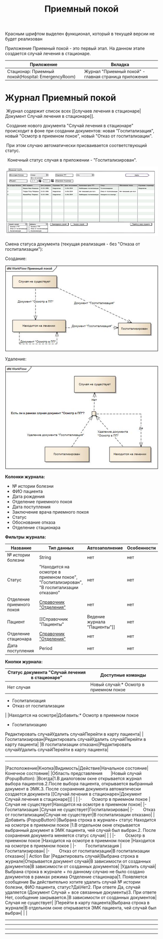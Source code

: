 ﻿---
layout: default
title: Приемный покой
position: 0
categories: 
tags: 
---

Красным шрифтом выделен функционал, который в текущей версии не будет реализован

Приложение Приемный покой - это первый этап. На данном этапе создается случай лечения в стационаре.

|Приложение|Вкладка|
|----------|-------|
|Стационар: Приемный покой(Hospital: EmergencyRoom)|Журнал "Приемный покой" - главная страница приложения|

# Журнал Приемный покой

 Журнал содержит список всех [[случаев лечения в стационаре|Документ Случай лечения в стационаре]].

 Создание нового документа "Случай лечения в стационаре" происходит в фоне при создании документов: новая "Госпитализация", новый "Осмотр в приемном покое", новый "Отказ от госпитализации".

 При этом случаю автоматически присваивается соответствующий статус.

  Конечный статус случая в приложении - "Госпитализирован".

![](image2014-9-22-175642.png)

Смена статуса документа (текущая реализация - без "Отказа от госпитализации"):

Создание:

![](WorkFlow-Priemnyj-pokoj--pryamaya.jpg)

Удаление:

![](WorkFlow-Priemnyj-pokoj--udalenie.jpg)

**Колонки журнала:**

* № истории болезни
* ФИО пациента
* Дата рождения
* Отделение приемного покоя
* Дата поступления
* Заключение врача приемного покоя
* Статус
* Обоснование отказа
* Отделение стационара 

**Фильтры журнала:**

|Название|Тип данных|Автозаполнение|Особенности|
|--------|----------|--------------|-----------|
|№ истории болезни|String|нет|нет|
|Статус |"Находится на осмотре в приемном покое", "Госпитализирован", "В госпитализации отказано"|нет|нет|
|Отделение приемного покоя |[Справочник "Отделения"](http://confluence.infinnity.lan/pages/viewpage.action?pageId=49250352)|нет|нет|
|Пациент |[[Справочник "Пациенты"|Ведение журнала "Пациенты"]]|нет|нет|
|Отделение стационара |[Справочник "Отделения"](http://confluence.infinnity.lan/pages/viewpage.action?pageId=49250352)|нет|нет|
|Дата поступления |Period|нет|нет|

****Кнопки журнала:****

|Статус документа "Случай лечения в стационаре"|Доступные команды|
|----------------------------------------------|-----------------|
|Нет случая|Новый случай:* Осмотр в приемном покое
* Госпитализация
* Отказ от госпитализации

|
|Находится на осмотре|Добавить:* Осмотр в приемном покое
* Госпитализацию

Редактировать случайУдалить случайПерейти в карту пациента|
|Госпитализирован|Редактировать случайУдалить случайПерейти в карту пациента|
|В госпитализации отказано|Редактировать случайУдалить случайПерейти в карту пациента|

****  
****

|Расположение|Кнопка|Видимость|Действие|Начальное состояние|Конечное состояние|
|Область представления       |Новый случай (PopupButton): |Всегда|1.В диалоговом окне открывается журнал выбора пациентов.2.После выбора пациента, открывается выбранный документ в ЭМК.3. После сохранения документа автоматически создается документа [[Случай лечения в стационаре»|Документ Случай лечения в стационаре]]| | |
|-        Осмотр в приемном покое |Случая не существует|Находится на осмотре в приемном покое|
|-        Госпитализация |Случая не существует|Госпитализирован|
|-        Отказ от госпитализации|Случая не существует|В госпитализации отказано|
|Добавить (PopupButton):|Выбрана строка в журнале+ статус Находится на осмотре в приемном покое |1.В отдельном окне открывается  выбранный документ в ЭМК пациента, чей случай был выбран.2. После сохранения документа меняется статус случая| | |
|-        Осмотр в приемном покое |Находится на осмотре в приемном покое |Находится на осмотре в приемном покое |
|-        Госпитализация |Госпитализирован|
|-        Отказ от госпитализации|В госпитализации отказано|
| Action Bar |Редактировать случай|Выбрана строка в журнале|Открывается документ случай|В зависимости от созданных документов|В зависимости от созданных документов|
|Удалить случай|Выбрана строка в журнале + по данному случаю не было создано документов в рамках режима Отделение стационара|1. Появляется сообщение Вы действительно хотите удалить случай № истории болезни, ФИО пациента, статус?Да\Нет2. При ответе Да, случай удаляется (Документ Случай + все связанные документы)3. При ответе Нет, сообщение закрывается.|В зависимости от созданных документов|Случая не существует|
|Перейти в карту пациента|Выбрана строка в журнале|В отдельном окне открывается ЭМК пациента, чей случай был выбран| | |

****  
****

****  
****

